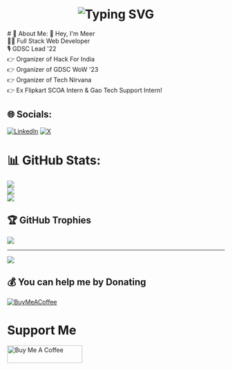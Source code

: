 &nbsp;
<h1 align="center"><img src="https://readme-typing-svg.demolab.com?font=Fira+Code&pause=1000&color=F7C404&center=true&vCenter=true&width=435&lines=Hey%2C+Nice+to+meet+you!" alt="Typing SVG" /></h1>
# 💫 About Me:
👋 Hey, I'm Meer<br>🧑‍💻 Full Stack Web Developer<br>🎙️ GDSC Lead '22<br>👉 Organizer of Hack For India<br>👉 Organizer of GDSC WoW '23 <br>👉 Organizer of Tech Nirvana<br>👉 Ex Flipkart SCOA Intern & Gao Tech Support Intern!


## 🌐 Socials:
[![LinkedIn](https://img.shields.io/badge/LinkedIn-%230077B5.svg?logo=linkedin&logoColor=white)](https://linkedin.com/in/meertarbani) [![X](https://img.shields.io/badge/X-black.svg?logo=X&logoColor=white)](https://x.com/meertarbani) 


# 📊 GitHub Stats:
![](https://github-readme-stats.vercel.app/api?username=redskull-127&theme=dark&hide_border=true&include_all_commits=true&count_private=true)<br/>
![](https://github-readme-streak-stats.herokuapp.com/?user=redskull-127&theme=dark&hide_border=true)<br/>
![](https://github-readme-stats.vercel.app/api/top-langs/?username=redskull-127&theme=dark&hide_border=true&include_all_commits=true&count_private=true&layout=compact)

## 🏆 GitHub Trophies
![](https://github-profile-trophy.vercel.app/?username=redskull-127&theme=radical&no-frame=true&no-bg=false&margin-w=4)

---
[![](https://visitcount.itsvg.in/api?id=redskull-127&icon=0&color=0)](https://visitcount.itsvg.in)

  ## 💰 You can help me by Donating
  [![BuyMeACoffee](https://img.shields.io/badge/Buy%20Me%20a%20Coffee-ffdd00?style=for-the-badge&logo=buy-me-a-coffee&logoColor=black)](https://buymeacoffee.com/meertarbani) 

  
<!-- Proudly created with GPRM ( https://gprm.itsvg.in ) -->
# Support Me
<a href="https://www.buymeacoffee.com/meertarbani" target="_blank"><img src="https://cdn.buymeacoffee.com/buttons/default-orange.png" alt="Buy Me A Coffee" height="41" width="174"></a>
